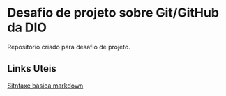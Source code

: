 
# Desafio de projeto sobre Git/GitHub da DIO

Repositório criado para  desafio de projeto.

## Links Uteis

[Sitntaxe básica markdown](https://www.markdownguide.org/)
